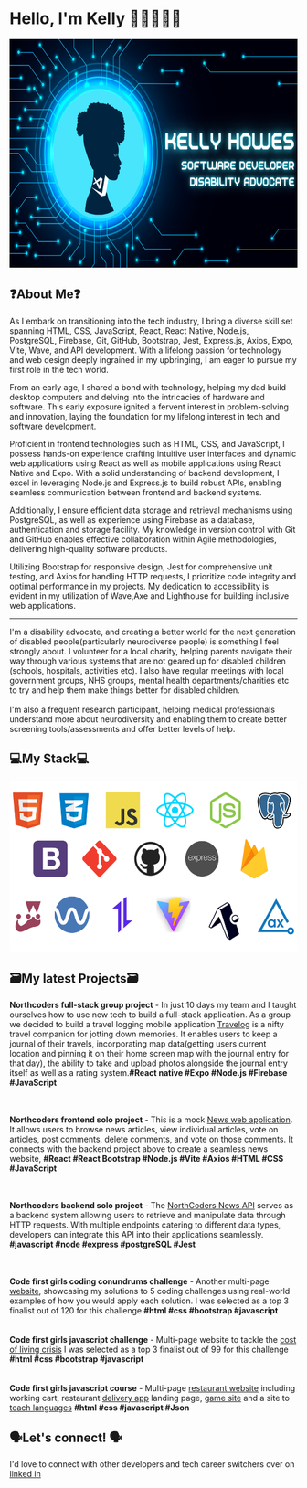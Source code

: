 # Hello, I'm Kelly 👋🏽👩🏽‍💻

<img src="https://github.com/KelH83/KelH83/blob/main/githubprofilebanner.png" alt="banner that says Kelly Howes software developer and disability advocate" height="400"  />

## ❓About Me❓
As I embark on transitioning into the tech industry, I bring a diverse skill set spanning HTML, CSS, JavaScript, React, React Native, Node.js, PostgreSQL, Firebase, Git, GitHub, Bootstrap, Jest, Express.js, Axios, Expo, Vite, Wave, and API development. With a lifelong passion for technology and web design deeply ingrained in my upbringing, I am eager to pursue my first role in the tech world.

From an early age, I shared a bond with technology, helping my dad build desktop computers and delving into the intricacies of hardware and software. This early exposure ignited a fervent interest in problem-solving and innovation, laying the foundation for my lifelong interest in tech and software development.

Proficient in frontend technologies such as HTML, CSS, and JavaScript, I possess hands-on experience crafting intuitive user interfaces and dynamic web applications using React as well as mobile applications using React Native and Expo. With a solid understanding of backend development, I excel in leveraging Node.js and Express.js to build robust APIs, enabling seamless communication between frontend and backend systems.

Additionally, I ensure efficient data storage and retrieval mechanisms using PostgreSQL, as well as experience using Firebase as a database, authentication and storage facility. My knowledge in version control with Git and GitHub enables effective collaboration within Agile methodologies, delivering high-quality software products.

Utilizing Bootstrap for responsive design, Jest for comprehensive unit testing, and Axios for handling HTTP requests, I prioritize code integrity and optimal performance in my projects. My dedication to accessibility is evident in my utilization of Wave,Axe and Lighthouse for building inclusive web applications.
<hr>
I'm a disability advocate, and creating a better world for the next generation of disabled people(particularly neurodiverse people) is something I feel strongly about. I volunteer for a local charity, helping parents navigate their way through various systems that are not geared up for disabled children (schools, hospitals, activities etc). I also have regular meetings with local government groups, NHS groups, mental health departments/charities etc to try and help them make things better for disabled children. <br>
<br>
I'm also a frequent research participant, helping medical professionals understand more about neurodiversity and enabling them to create better screening tools/assessments and offer better levels of help.


## 💻My Stack💻
<img src="https://github.com/KelH83/KelH83/blob/main/TechStackNEW.png" alt="various logos for the tech mentioned in the about me" width="550px" height="300px"/>


## 🗃️My latest Projects🗃️
<b>Northcoders full-stack group project</b> - In just 10 days my team and I taught ourselves how to use new tech to build a full-stack application. As a group we decided to build a travel logging mobile application  <a href="https://github.com/Koalaphant/TravelJournal" target="blank">Travelog</a> is a nifty travel companion for jotting down memories. It enables users to keep a journal of their travels, incorporating map data(getting users current location and pinning it on their home screen map with the journal entry for that day), the ability to take and upload photos alongside the journal entry itself as well as a rating system.<b>#React native #Expo #Node.js #Firebase #JavaScript</b><br>
<br><br>

<b>Northcoders frontend solo project</b> - This is a mock <a href="https://github.com/KelH83/nc_news" target="blank">News web application</a>. It allows users to browse news articles, view individual articles, vote on articles, post comments, delete comments, and vote on those comments. It connects with the backend project above to create a seamless news website, <b>#React #React Bootstrap #Node.js #Vite #Axios #HTML #CSS #JavaScript</b><br>
<br><br>

<b>Northcoders backend solo project</b> - The <a href="https://github.com/KelH83/backend-project-nc_news" target="blank">NorthCoders News API</a> serves as a backend system allowing users to retrieve and manipulate data through HTTP requests. With multiple endpoints catering to different data types, developers can integrate this API into their applications seamlessly. <b>#javascript #node #express #postgreSQL #Jest</b><br>
<br><br>

<b>Code first girls coding conundrums challenge</b> - Another multi-page <a href="https://kelh83.github.io/CFGcodingConundrums/" target="blank">website</a>, showcasing my solutions to 5 coding challenges using real-world examples of how you would apply each solution. I was selected as a top 3 finalist out of 120 for this challenge <b>#html #css #bootstrap #javascript</b><br>
<br><br>
<b>Code first girls javascript challenge</b> - Multi-page website to tackle the <a href="https://kelh83.github.io/CostOfLiving/" target="blank">cost of living crisis</a> I was selected as a top 3 finalist out of 99 for this challenge <b>#html #css #bootstrap #javascript</b><br>
<br><br>
<b>Code first girls javascript course</b> - Multi-page <a href="https://kelh83.github.io/CrunchyFriedGreens/" target="blank">restaurant website</a> including working cart, restaurant <a href="https://kelh83.github.io/DelEat/" target="blank">delivery app</a> landing page, <a href="https://kelh83.github.io/ringOriches/" target="blank">game site</a> and a site to <a href="https://kelh83.github.io/globalspeak/" target="blank">teach languages</a> <b>#html #css #javascript #Json</b><br>


## 🗣️Let's connect! 🗣️
I'd love to connect with other developers and tech career switchers over on <a href="https://www.linkedin.com/in/kellyh83/" target="blank">linked in</a>

<!--
**KelH83/KelH83** is a ✨ _special_ ✨ repository because its `README.md` (this file) appears on your GitHub profile.

Here are some ideas to get you started:

- 🔭 I’m currently working on ...
- 🌱 I’m currently learning ...
- 👯 I’m looking to collaborate on ...
- 🤔 I’m looking for help with ...
- 💬 Ask me about ...
- 📫 How to reach me: ...
- 😄 Pronouns: ...
- ⚡ Fun fact: ...
-->
